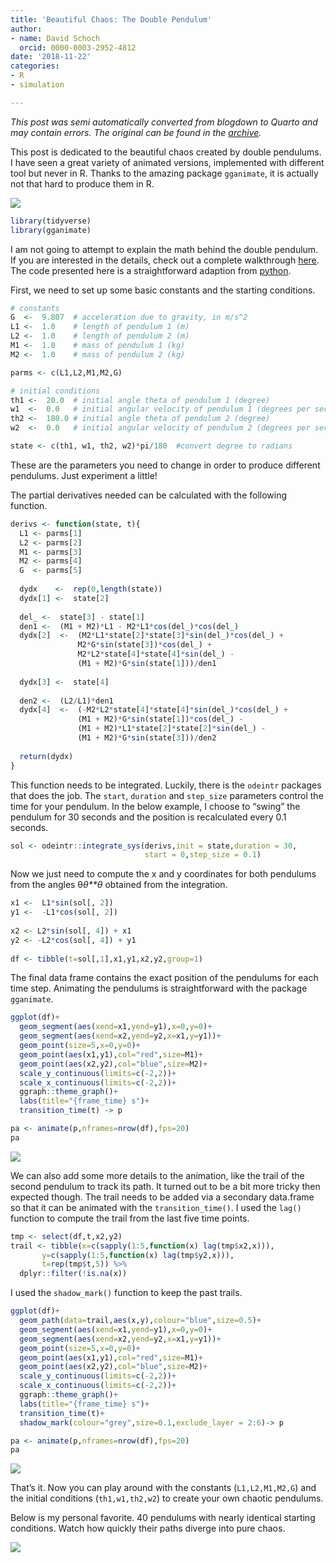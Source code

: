 ```yaml
---
title: 'Beautiful Chaos: The Double Pendulum'
author:
- name: David Schoch
  orcid: 0000-0003-2952-4812
date: '2018-11-22'
categories:
- R
- simulation

---
```




*This post was semi automatically converted from blogdown to Quarto and may contain errors. The original can be found in the [archive](http://archive.schochastics.net/post/beautiful-chaos-the-double-pendulum/).*

This post is dedicated to the beautiful chaos created by double
pendulums. I have seen a great variety of animated versions, implemented
with different tool but never in R. Thanks to the amazing package
`gganimate`, it is actually not that hard to produce them in R.

![](dimg270.gif)

``` r
library(tidyverse)
library(gganimate)
```

I am not going to attempt to explain the math behind the double
pendulum. If you are interested in the details, check out a complete
walkthrough
[here](http://scienceworld.wolfram.com/physics/DoublePendulum.html). The
code presented here is a straightforward adaption from
[python](https://matplotlib.org/examples/animation/double_pendulum_animated.html).

First, we need to set up some basic constants and the starting
conditions.

``` r
# constants
G  <-  9.807  # acceleration due to gravity, in m/s^2
L1 <-  1.0    # length of pendulum 1 (m)
L2 <-  1.0    # length of pendulum 2 (m)
M1 <-  1.0    # mass of pendulum 1 (kg)
M2 <-  1.0    # mass of pendulum 2 (kg)

parms <- c(L1,L2,M1,M2,G)

# initial conditions
th1 <-  20.0  # initial angle theta of pendulum 1 (degree)
w1  <-  0.0   # initial angular velocity of pendulum 1 (degrees per second)
th2 <-  180.0 # initial angle theta of pendulum 2 (degree)
w2  <-  0.0   # initial angular velocity of pendulum 2 (degrees per second)

state <- c(th1, w1, th2, w2)*pi/180  #convert degree to radians
```

These are the parameters you need to change in order to produce
different pendulums. Just experiment a little!

The partial derivatives needed can be calculated with the following
function.

``` r
derivs <- function(state, t){
  L1 <- parms[1]
  L2 <- parms[2]
  M1 <- parms[3]
  M2 <- parms[4]
  G  <- parms[5]
  
  dydx    <-  rep(0,length(state))
  dydx[1] <-  state[2]
  
  del_ <-  state[3] - state[1]
  den1 <-  (M1 + M2)*L1 - M2*L1*cos(del_)*cos(del_)
  dydx[2]  <-  (M2*L1*state[2]*state[3]*sin(del_)*cos(del_) +
               M2*G*sin(state[3])*cos(del_) +
               M2*L2*state[4]*state[4]*sin(del_) -
               (M1 + M2)*G*sin(state[1]))/den1
  
  dydx[3] <-  state[4]
  
  den2 <-  (L2/L1)*den1
  dydx[4]  <-  (-M2*L2*state[4]*state[4]*sin(del_)*cos(del_) +
               (M1 + M2)*G*sin(state[1])*cos(del_) -
               (M1 + M2)*L1*state[2]*state[2]*sin(del_) -
               (M1 + M2)*G*sin(state[3]))/den2
  
  return(dydx)
}
```

This function needs to be integrated. Luckily, there is the `odeintr`
packages that does the job. The `start`, `duration` and `step_size`
parameters control the time for your pendulum. In the below example, I
choose to “swing” the pendulum for 30 seconds and the position is
recalculated every 0.1 seconds.

``` r
sol <- odeintr::integrate_sys(derivs,init = state,duration = 30,
                              start = 0,step_size = 0.1)
```

Now we just need to compute the x and y coordinates for both pendulums
from the angles θ*θ**θ* obtained from the integration.

``` r
x1 <-  L1*sin(sol[, 2])
y1 <-  -L1*cos(sol[, 2])
  
x2 <- L2*sin(sol[, 4]) + x1
y2 <- -L2*cos(sol[, 4]) + y1
  
df <- tibble(t=sol[,1],x1,y1,x2,y2,group=1)
```

The final data frame contains the exact position of the pendulums for
each time step. Animating the pendulums is straightforward with the
package `gganimate`.

``` r
ggplot(df)+
  geom_segment(aes(xend=x1,yend=y1),x=0,y=0)+
  geom_segment(aes(xend=x2,yend=y2,x=x1,y=y1))+
  geom_point(size=5,x=0,y=0)+
  geom_point(aes(x1,y1),col="red",size=M1)+
  geom_point(aes(x2,y2),col="blue",size=M2)+
  scale_y_continuous(limits=c(-2,2))+
  scale_x_continuous(limits=c(-2,2))+
  ggraph::theme_graph()+
  labs(title="{frame_time} s")+
  transition_time(t) -> p

pa <- animate(p,nframes=nrow(df),fps=20)
pa
```

![](animate_1-1.gif)

We can also add some more details to the animation, like the trail of
the second pendulum to track its path. It turned out to be a bit more
tricky then expected though. The trail needs to be added via a secondary
data.frame so that it can be animated with the `transition_time()`. I
used the `lag()` function to compute the trail from the last five time
points.

``` r
tmp <- select(df,t,x2,y2)
trail <- tibble(x=c(sapply(1:5,function(x) lag(tmp$x2,x))),
       y=c(sapply(1:5,function(x) lag(tmp$y2,x))),
       t=rep(tmp$t,5)) %>% 
  dplyr::filter(!is.na(x))
```

I used the `shadow_mark()` function to keep the past trails.

``` r
ggplot(df)+
  geom_path(data=trail,aes(x,y),colour="blue",size=0.5)+
  geom_segment(aes(xend=x1,yend=y1),x=0,y=0)+
  geom_segment(aes(xend=x2,yend=y2,x=x1,y=y1))+
  geom_point(size=5,x=0,y=0)+
  geom_point(aes(x1,y1),col="red",size=M1)+
  geom_point(aes(x2,y2),col="blue",size=M2)+
  scale_y_continuous(limits=c(-2,2))+
  scale_x_continuous(limits=c(-2,2))+
  ggraph::theme_graph()+
  labs(title="{frame_time} s")+
  transition_time(t)+
  shadow_mark(colour="grey",size=0.1,exclude_layer = 2:6)-> p

pa <- animate(p,nframes=nrow(df),fps=20)
pa
```

![](animate_2-1.gif)

That’s it. Now you can play around with the constants (`L1,L2,M1,M2,G`)
and the initial conditions (`th1,w1,th2,w2`) to create your own chaotic
pendulums.

Below is my personal favorite. 40 pendulums with nearly identical
starting conditions. Watch how quickly their paths diverge into pure
chaos.

![](pend40.gif)

